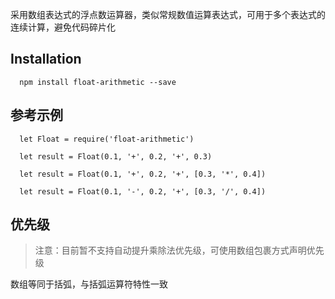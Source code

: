 采用数组表达式的浮点数运算器，类似常规数值运算表达式，可用于多个表达式的连续计算，避免代码碎片化

## Installation

      npm install float-arithmetic --save

## 参考示例

      let Float = require('float-arithmetic')

      let result = Float(0.1, '+', 0.2, '+', 0.3)

      let result = Float(0.1, '+', 0.2, '+', [0.3, '*', 0.4])

      let result = Float(0.1, '-', 0.2, '+', [0.3, '/', 0.4])


## 优先级

> 注意：目前暂不支持自动提升乘除法优先级，可使用数组包裹方式声明优先级

数组等同于括弧，与括弧运算符特性一致